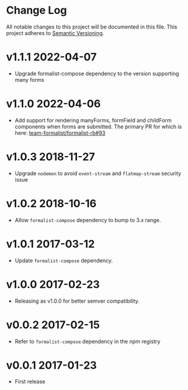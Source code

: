 # Change Log

All notable changes to this project will be documented in this file.
This project adheres to [Semantic Versioning](http://semver.org/).

# v1.1.1 2022-04-07

* Upgrade formalist-compose dependency to the version supporting many forms

# v1.1.0 2022-04-06

* Add support for rendering manyForms, formField and childForm components when forms are submitted. The primary PR for which is here: [team-formalist/formalist-rb#93](https://github.com/team-formalist/formalist-rb/pull/93)

# v1.0.3 2018-11-27

* Upgrade `nodemon` to avoid `event-stream` and `flatmap-stream` security issue

# v1.0.2 2018-10-16

* Allow `formalist-compose` dependency to bump to 3.x range.

# v1.0.1 2017-03-12

* Update `formalist-compose` dependency.

# v1.0.0 2017-02-23

* Releasing as v1.0.0 for better semver compatibility.

# v0.0.2 2017-02-15

* Refer to `formalist-compose` dependency in the npm registry

# v0.0.1 2017-01-23

* First release

